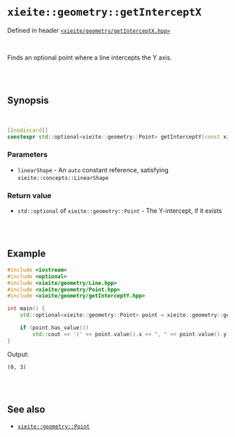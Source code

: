 # `xieite::geometry::getInterceptX`
Defined in header [`<xieite/geometry/getInterceptX.hpp>`](../../include/xieite/geometry/getInterceptX.hpp)

<br/>

Finds an optional point where a line intercepts the Y axis.

<br/><br/>

## Synopsis

<br/>

```cpp
[[nodiscard]]
constexpr std::optional<xieite::geometry::Point> getInterceptY(const xieite::concepts::LinearShape auto& linearShape) noexcept;
```
### Parameters
- `linearShape` - An `auto` constant reference, satisfying `xieite::concepts::LinearShape`
### Return value
- `std::optional` of `xieite::geometry::Point` - The Y-intercept, if it exists

<br/><br/>

## Example
```cpp
#include <iostream>
#include <optional>
#include <xieite/geometry/Line.hpp>
#include <xieite/geometry/Point.hpp>
#include <xieite/geometry/getInterceptY.hpp>

int main() {
	std::optional<xieite::geometry::Point> point = xieite::geometry::getInterceptY(xieite::geometry::Line({ 1.0, 2.0 }, { 2.0, 1.0 }));

	if (point.has_value())
		std::cout << '(' << point.value().x << ", " << point.value().y << ")\n";
}
```
Output:
```
(0, 3)
```

<br/><br/>

## See also
- [`xieite::geometry::Point`](../../docs/geometry/Point.md)
